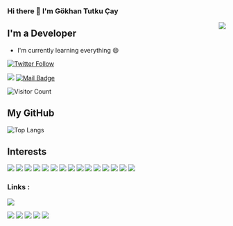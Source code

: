 ### Hi there 👋 I'm Gökhan Tutku Çay
<img align='right' src="https://github-readme-stats.vercel.app/api?username=gkhanC&show_icons=true&theme=radical">

## I'm a Developer 
- I'm currently learning everything 😄


[![Twitter Follow](https://img.shields.io/twitter/follow/gkhn_dev?style=social)](https://twitter.com/gkhn_dev)

[![](https://img.shields.io/badge/linkedin-%230077B5.svg?&style=for-the-badge&logo=linkedin&logoColor=white)](https://www.linkedin.com/in/gkhantutkucay/)
[![Mail Badge](https://img.shields.io/badge/caygkhan@gmail.com-c14438?style=for-the-badge&logo=Gmail&logoColor=white&link=mailto:caygkhan@gmail.com)](mailto:caygkhan@gmail.com)

![Visitor Count](https://profile-counter.glitch.me/gkhanC/count.svg)

## My GitHub
![Top Langs](https://github-readme-stats.vercel.app/api/top-langs/?username=gkhanC&hide=TeX&layout=compact)

## Interests
[![](https://img.shields.io/badge/C-Indigo?style=for-the-badge&logo=C)]()
[![](https://img.shields.io/badge/csharp-Indigo?style=for-the-badge&logo=C#)]()
[![](https://img.shields.io/badge/java-Indigo?style=for-the-badge&logo=java)]()
[![](https://img.shields.io/badge/JavaScript-Indigo?style=for-the-badge&logo=JavaScript)]()
[![](https://img.shields.io/badge/python-Indigo?style=for-the-badge&logo=python)]()
[![](https://img.shields.io/badge/DotNet-Indigo?style=for-the-badge&logo=.Net)]()
[![](https://img.shields.io/badge/SpringFramework-Indigo?style=for-the-badge&logo=spring)]()
[![](https://img.shields.io/badge/pandas-Indigo?style=for-the-badge&logo=pandas)]()
[![](https://img.shields.io/badge/Django-Indigo?style=for-the-badge&logo=Django)]()
[![](https://img.shields.io/badge/react-Indigo?style=for-the-badge&logo=react)]()
[![](https://img.shields.io/badge/node.js-Indigo?style=for-the-badge&logo=node.js)]()
[![](https://img.shields.io/badge/Unity3D-Indigo?style=for-the-badge&logo=unity)]()
[![](https://img.shields.io/badge/AndroidStudio-Indigo?style=for-the-badge&logo=android)]()
[![](https://img.shields.io/badge/Linux-Indigo?style=for-the-badge&logo=linux)]()
[![](https://img.shields.io/badge/Ubuntu-Indigo?style=for-the-badge&logo=ubuntu)]()

### Links :

[![](https://img.shields.io/badge/CV-Gökhan%20Çay-gold)](https://github.com/gkhanC/gkhanC/blob/master/Gokhan-Cay-CV.pdf)

[![](https://img.shields.io/badge/C-Programlama%20Örnekleri-DodgerBlue)](https://github.com/gkhanC/ProgramlamaOrnekleri/tree/master/C)
[![](https://img.shields.io/badge/C++-Programlama%20Örnekleri-DodgerBlue)](https://github.com/gkhanC/ProgramlamaOrnekleri/tree/master/Cpp)
[![](https://img.shields.io/badge/CSharp-Programlama%20Örnekleri-DodgerBlue)](https://github.com/gkhanC/ProgramlamaOrnekleri/tree/master/C%23)
[![](https://img.shields.io/badge/Java-Programlama%20Örnekleri-DodgerBlue)](https://github.com/gkhanC/ProgramlamaOrnekleri/tree/master/Java)
[![](https://img.shields.io/badge/Game-Projects-DodgerBlue)](https://github.com/gkhanC/GameProjects)


<!--
**gkhanC/gkhanC** is a ✨ _special_ ✨ repository because its `README.md` (this file) appears on your GitHub profile.

Here are some ideas to get you started:

- 🔭 I’m currently working on ...
- 🌱 I’m currently learning ...
- 👯 I’m looking to collaborate on ...
- 🤔 I’m looking for help with ...
- 💬 Ask me about ...
- 📫 How to reach me: ...
- 😄 Pronouns: ...
- ⚡ Fun fact: ...
-->
